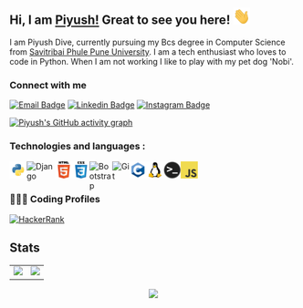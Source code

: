 ## Hi, I am [Piyush!](https://www.linkedin.com/in/piyush-dive/) Great to see you here! <img src="https://raw.githubusercontent.com/PiyushDive/PiyushDive/main/src/wave.gif" width="30px">

I am Piyush Dive, currently pursuing my Bcs degree in Computer Science from [Savitribai Phule Pune University](http://www.unipune.ac.in/). I am a tech enthusiast who loves to code in Python. When I am not working I like to play with my pet dog 'Nobi'.

### Connect with me 
[![Email Badge](https://img.shields.io/badge/-Email-c14438?style=flat-square&logo=Gmail&logoColor=white&link=mailto:piyushdive835@gmail.com)](mailto:piyushdive835@gmail.com)
[![Linkedin Badge](https://img.shields.io/badge/-LinkedIn-blue?style=flat-square&logo=Linkedin&logoColor=white&link=https://www.linkedin.com/in/piyush-dive/)](https://www.linkedin.com/in/piyush-dive/)
[![Instagram Badge](https://img.shields.io/badge/-Instagram-purple?style=flat-square&logo=instagram&logoColor=white&link=https://instagram.com/piyushdive/)](https://instagram.com/piyushdive)

<!-- Activity Graph -->
[![Piyush's GitHub activity graph](https://activity-graph.herokuapp.com/graph?username=PiyushDive&theme=xcode)](https://github.com/PiyushDive)

### Technologies and languages :

<img align="left" alt="Python3" width="30px" src="https://raw.githubusercontent.com/github/explore/80688e429a7d4ef2fca1e82350fe8e3517d3494d/topics/python/python.png" />
<img align="left" alt="Django" width="50px" src="https://www.meme-arsenal.com/memes/6a7e5f808c1548e0c17ddb5c2eb15945.jpg" no />
<img align="left" alt="HTML" width="30px" src="https://raw.githubusercontent.com/github/explore/80688e429a7d4ef2fca1e82350fe8e3517d3494d/topics/html/html.png" />
<img align="left" alt="CSS" width="30px" src="https://raw.githubusercontent.com/github/explore/80688e429a7d4ef2fca1e82350fe8e3517d3494d/topics/css/css.png" />
<img align="left" alt="Bootstrap" width="40px" src="https://camo.githubusercontent.com/bec2c92468d081617cb3145a8f3d8103e268bca400f6169c3a68dc66e05c971e/68747470733a2f2f76352e676574626f6f7473747261702e636f6d2f646f63732f352e302f6173736574732f6272616e642f626f6f7473747261702d6c6f676f2d736861646f772e706e67" />
<img align="left" alt="Git" width="30px" src="https://mpng.subpng.com/20180425/bxe/kisspng-github-repository-version-control-source-code-network-node-5ae13f80e99f63.3541394415247112969569.jpg" no />
<img align="left" alt="C" width="30px" src="https://raw.githubusercontent.com/github/explore/80688e429a7d4ef2fca1e82350fe8e3517d3494d/topics/c/c.png" />
<img align="left" alt="Linux" width="30px" src="https://raw.githubusercontent.com/github/explore/80688e429a7d4ef2fca1e82350fe8e3517d3494d/topics/linux/linux.png" />
<img align="left" alt="Terminal" width="30px" src="https://raw.githubusercontent.com/github/explore/d92924b1d925bb134e308bd29c9de6c302ed3beb/topics/terminal/terminal.png" />
<img align="left" alt="Javascript" width="30px" src="https://raw.githubusercontent.com/github/explore/80688e429a7d4ef2fca1e82350fe8e3517d3494d/topics/javascript/javascript.png"/>
<br>
<br>


### 👨🏻‍💻 Coding Profiles
[![HackerRank](https://img.shields.io/badge/-HackerRank-2EC866?style=flat-square&logo=HackerRank&logoColor=white)](https://www.hackerrank.com/Piyush_Dive)


## Stats

<table>
<tr>
<td>
<img src="https://github-readme-stats.vercel.app/api?username=PiyushDive&include_all_commits=true&count_private=true&show_icons=true&line_height=20&theme=tokyonight"/>
<td><img src="https://github-readme-stats.vercel.app/api/top-langs?username=PiyushDive&show_icons=true&locale=en&layout=compact&theme=tokyonight" />
</td>
</tr>
</table>
<p align="center">
<img align="center" src="https://github-readme-streak-stats.herokuapp.com/?user=PiyushDive&theme=tokyonight" />
</p>


<!-- ## :zap: Recent Activity
<!--START_SECTION:activity-->
<!-- 1. 🎉 Merged PR [#94](https://github.com/loveBabbar/CodeHelp-DSA-Busted-Series/pull/94) in [loveBabbar/CodeHelp-DSA-Busted-Series](https://github.com/loveBabbar/CodeHelp-DSA-Busted-Series)
2. 🎉 Merged PR [#93](https://github.com/loveBabbar/CodeHelp-DSA-Busted-Series/pull/93) in [loveBabbar/CodeHelp-DSA-Busted-Series](https://github.com/loveBabbar/CodeHelp-DSA-Busted-Series)
3. 🎉 Merged PR [#92](https://github.com/loveBabbar/CodeHelp-DSA-Busted-Series/pull/92) in [loveBabbar/CodeHelp-DSA-Busted-Series](https://github.com/loveBabbar/CodeHelp-DSA-Busted-Series)
4. 🎉 Merged PR [#91](https://github.com/loveBabbar/CodeHelp-DSA-Busted-Series/pull/91) in [loveBabbar/CodeHelp-DSA-Busted-Series](https://github.com/loveBabbar/CodeHelp-DSA-Busted-Series)
5. 🎉 Merged PR [#88](https://github.com/loveBabbar/CodeHelp-DSA-Busted-Series/pull/88) in [loveBabbar/CodeHelp-DSA-Busted-Series](https://github.com/loveBabbar/CodeHelp-DSA-Busted-Series) -->
<!--END_SECTION:activity-->


<!-- Stats -->
<!-- <hr>
<img align="left" alt="Piyush's Github Stats" src="https://github-readme-stats.vercel.app/api?username=PiyushDive&show_icons=true&hide_border=true&theme=dark&count_private=true" /> -->
<!-- <br> -->

<!-- Languages -->
<!-- <img alt="Language Stats" src="https://github-readme-stats.vercel.app/api/top-langs/?username=PiyushDive&layout=compact&theme=dark" /> -->

<!--
Here are some ideas to get you started:

- 🔭 I’m currently working on ...
- 🌱 I’m currently learning ...
- 👯 I’m looking to collaborate on ...
- 🤔 I’m looking for help with ...
- 💬 Ask me about ...
- 📫 How to reach me: ...
- 😄 Pronouns: ...
- ⚡ Fun fact: ...
-->
